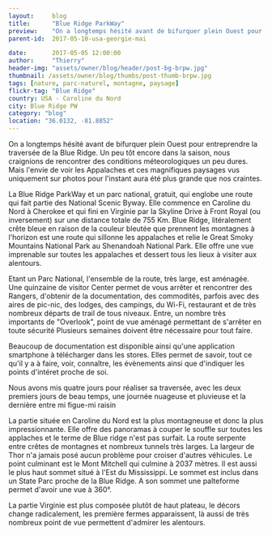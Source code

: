 ```yaml
---
layout:     blog
title:      "Blue Ridge ParkWay"
preview:    "On a longtemps hésité avant de bifurquer plein Ouest pour entreprendre la traversée de la Blue Ridge. Un peu tôt encore dans la... "
parent-id:  2017-05-10-usa-georgie-mai

date:       2017-05-05 12:00:00
author:     "Thierry"
header-img: "assets/owner/blog/header/post-bg-brpw.jpg"
thumbnail: /assets/owner/blog/thumbs/post-thumb-brpw.jpg
tags: [nature, parc-naturel, montagne, paysage]
flickr-tag: "Blue Ridge"
country: USA - Caroline du Nord
city: Blue Ridge PW
category: "blog"
location: "36.0132, -81.8852"
---
```



On a longtemps hésité avant de bifurquer plein Ouest pour entreprendre la traversée de la Blue Ridge. Un peu tôt encore dans la saison, nous craignions de rencontrer des conditions méteorologiques un peu dures. Mais l'envie de voir les Appalaches et ces magnifiques paysages vus uniquement sur photos pour l'instant aura été plus grande que nos craintes. 

La Blue Ridge ParkWay et un parc national, gratuit, qui englobe une route qui fait partie des National Scenic Byway. Elle commence en Caroline du Nord à Cherokee et qui fini en Virginie par la Skyline Drive à Front Royal (ou inversement) sur une distance totale de 755 Km. Blue Ridge, litéralement crête bleue en raison de la couleur bleutée que prennent les montagnes à l'horizon est une route qui sillonne les appalaches et relie le Great Smoky Mountains National Park au Shenandoah National Park. Elle offre une vue imprenable sur toutes les appalaches et dessert tous les lieux à visiter aux alentours. 

Etant un Parc National, l'ensemble de la route, très large, est aménagée. Une quinzaine de visitor Center permet de vous arrêter et rencontrer des Rangers, d'obtenir de la documentation, des commodités, parfois avec des aires de pic-nic, des lodges, des campings, du Wi-Fi, restaurant et de très nombreux départs de trail de tous niveaux. Entre, un nombre très importants de "Overlook", point de vue aménagé permettant de s'arrêter en toute sécurité Plusieurs semaines doivent être nécessaire pour tout faire. 

Beaucoup de documentation est disponible ainsi qu'une application smartphone à télécharger dans les stores. Elles permet de savoir, tout ce qu'il y a à faire, voir, connaître, les évènements ainsi que d'indiquer les points d'intéret proche de soi.

Nous avons mis quatre jours pour réaliser sa traversée, avec les deux premiers jours de beau temps, une journée nuageuse et pluvieuse et la dernière entre mi figue-mi raisin 

La partie située en Caroline du Nord est la plus montagneuse et donc la plus impressionnante. Elle offre des panoramas à couper le souffle sur toutes les applaches et le terme de Blue ridge n'est pas surfait. La route serpente entre crêtes de montagnes et nombreux tunnels très larges. La largeur de Thor n'a jamais posé aucun problème pour croiser d'autres véhicules. Le point culminant est le Mont Mitchell qui culmine à 2037 mètres. Il est aussi le plus haut sommet situé à l'Est du Mississippi. Le sommet est inclus dans un State Parc proche de la Blue Ridge. A son sommet une palteforme permet d'avoir une vue à 360°.

La partie Virginie est plus composée plutôt de haut plateau, le décors change radicalement, les première fermes apparaissent, là aussi de très nombreux point de vue permettent d'admirer les alentours.